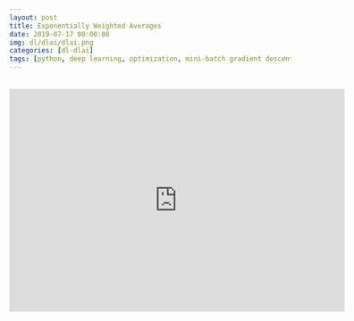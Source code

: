 ```yaml
---
layout: post
title: Exponentially Weighted Averages
date: 2019-07-17 00:00:00
img: dl/dlai/dlai.png
categories: [dl-dlai] 
tags: [python, deep learning, optimization, mini-batch gradient descent] # add tag
---
```


<br>
<div style="text-align: center;">
    <iframe src="https://www.youtube.com/embed/lAq96T8FkTw" frameborder="0" allowfullscreen="true" width="600px" height="400px"> </iframe>
</div>
<br>


